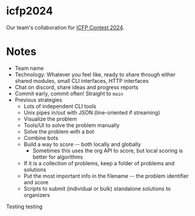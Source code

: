 # icfp2024

Our team's collaboration for [ICFP Contest 2024](https://icfpcontest2024.github.io/).

# Notes
* Team name
* Technology: Whatever you feel like, ready to share through either shared modules, small CLI interfaces, HTTP interfaces
* Chat on discord, share ideas and progress reports
* Commit early, commit often! Straight to `main`
* Previous strategies
  * Lots of independent CLI tools
  * Unix pipes in/out with JSON (line-oriented if streaming)
  * Visualize the problem
  * Tools/UI to solve the problem manually
  * Solve the problem with a bot
  * Combine bots
  * Build a way to score -- both locally and globally
    * Sometimes this uses the org API to score, but local scoring is better for algorithms
  * If it is a collection of problems, keep a folder of problems and solutions
  * Put the most important info in the filename -- the problem identifier and score
  * Scripts to submit (individual or bulk) standalone solutions to organizers

Testing testing
